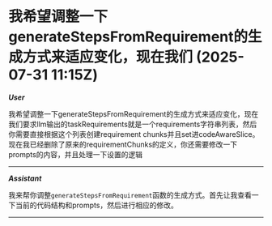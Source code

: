<!-- Generated by SpecStory -->

# 我希望调整一下generateStepsFromRequirement的生成方式来适应变化，现在我们 (2025-07-31 11:15Z)

_**User**_

我希望调整一下generateStepsFromRequirement的生成方式来适应变化，现在我们要求llm输出的taskRequirements就是一个requirements字符串列表，然后你需要直接根据这个列表创建requirement chunks并且set进codeAwareSlice。现在我已经删除了原来的requirementChunks的定义，你还需要修改一下prompts的内容，并且处理一下设置的逻辑

---

_**Assistant**_

我来帮你调整`generateStepsFromRequirement`函数的生成方式。首先让我查看一下当前的代码结构和prompts，然后进行相应的修改。 

---

